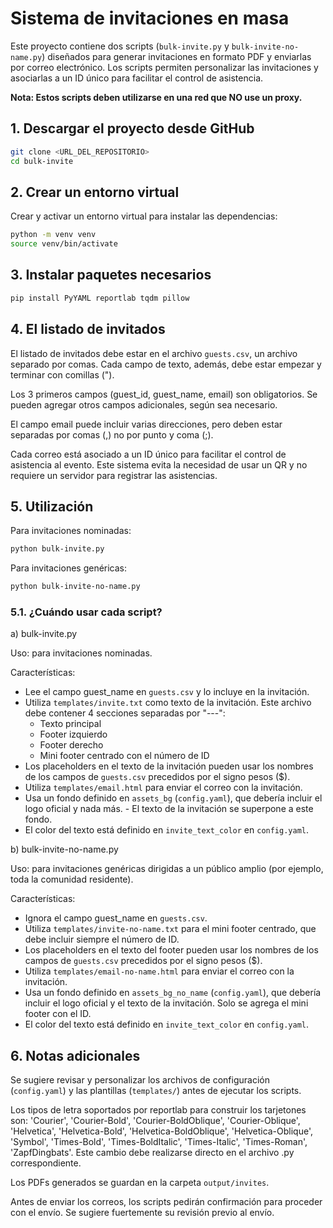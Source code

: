 # Sistema de invitaciones en masa

Este proyecto contiene dos scripts (`bulk-invite.py` y `bulk-invite-no-name.py`) diseñados para generar invitaciones en formato PDF y enviarlas por correo electrónico. Los scripts permiten personalizar las invitaciones y asociarlas a un ID único para facilitar el control de asistencia. 

**Nota: Estos scripts deben utilizarse en una red que NO use un proxy.**

## 1. Descargar el proyecto desde GitHub

```bash
git clone <URL_DEL_REPOSITORIO>
cd bulk-invite
```

## 2. Crear un entorno virtual

Crear y activar un entorno virtual para instalar las dependencias:

```bash
python -m venv venv
source venv/bin/activate
```

## 3. Instalar paquetes necesarios

```bash
pip install PyYAML reportlab tqdm pillow
```

## 4. El listado de invitados

El listado de invitados debe estar en el archivo `guests.csv`, un archivo separado por comas. Cada campo de texto, además, debe estar empezar y terminar con comillas (").

Los 3 primeros campos (guest_id, guest_name, email) son obligatorios. Se pueden agregar otros campos adicionales, según sea necesario.

El campo email puede incluir varias direcciones, pero deben estar separadas por comas (,) no por punto y coma (;).

Cada correo está asociado a un ID único para facilitar el control de asistencia al evento. Este sistema evita la necesidad de usar un QR y no requiere un servidor para registrar las asistencias.

## 5. Utilización

Para invitaciones nominadas:

```bash
python bulk-invite.py
```

Para invitaciones genéricas:

```bash
python bulk-invite-no-name.py
```

### 5.1. ¿Cuándo usar cada script?

a) bulk-invite.py

Uso: para invitaciones nominadas.

Características:
- Lee el campo guest_name en `guests.csv` y lo incluye en la invitación.
- Utiliza `templates/invite.txt` como texto de la invitación. Este archivo debe contener 4 secciones separadas por "---":
    - Texto principal
    - Footer izquierdo
    - Footer derecho
    - Mini footer centrado con el número de ID
- Los placeholders en el texto de la invitación pueden usar los nombres de los campos de `guests.csv` precedidos por el signo pesos ($).
- Utiliza `templates/email.html` para enviar el correo con la invitación.
- Usa un fondo definido en `assets_bg` (`config.yaml`), que debería incluir el logo oficial y nada más. - El texto de la invitación se superpone a este fondo.
- El color del texto está definido en `invite_text_color` en `config.yaml`.

b) bulk-invite-no-name.py

Uso: para invitaciones genéricas dirigidas a un público amplio (por ejemplo, toda la comunidad residente).

Características:
- Ignora el campo guest_name en `guests.csv`.
- Utiliza `templates/invite-no-name.txt` para el mini footer centrado, que debe incluir siempre el número de ID.
- Los placeholders en el texto del footer pueden usar los nombres de los campos de `guests.csv` precedidos por el signo pesos ($).
- Utiliza `templates/email-no-name.html` para enviar el correo con la invitación.
- Usa un fondo definido en `assets_bg_no_name` (`config.yaml`), que debería incluir el logo oficial y el texto de la invitación. Solo se agrega el mini footer con el ID.
- El color del texto está definido en `invite_text_color` en `config.yaml`.

## 6. Notas adicionales

Se sugiere revisar y personalizar los archivos de configuración (`config.yaml`) y las plantillas (`templates/`) antes de ejecutar los scripts.

Los tipos de letra soportados por reportlab para construir los tarjetones son: 'Courier', 'Courier-Bold', 'Courier-BoldOblique', 'Courier-Oblique', 'Helvetica', 'Helvetica-Bold', 'Helvetica-BoldOblique', 'Helvetica-Oblique', 'Symbol', 'Times-Bold', 'Times-BoldItalic', 'Times-Italic', 'Times-Roman', 'ZapfDingbats'. Este cambio debe realizarse directo en el archivo .py correspondiente.

Los PDFs generados se guardan en la carpeta `output/invites`.

Antes de enviar los correos, los scripts pedirán confirmación para proceder con el envío. Se sugiere fuertemente su revisión previo al envío.